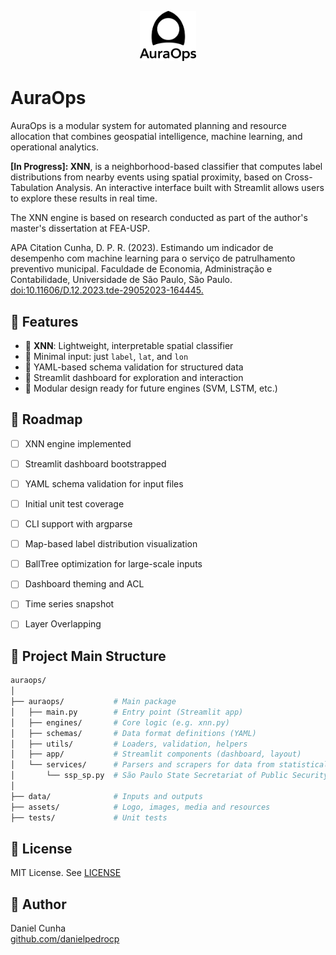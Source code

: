 <p align="center">
  <img src="assets/images/auraops_logo.png" alt="AuraOps Logo" width="90"/>
</p>

# AuraOps
AuraOps is a modular system for automated planning and resource allocation that combines geospatial intelligence, machine learning, and operational analytics.


**[In Progress]: XNN**, is a neighborhood-based classifier that computes label distributions from nearby events using spatial proximity, based on Cross-Tabulation Analysis. An interactive interface built with Streamlit allows users to explore these results in real time.

The XNN engine is based on research conducted as part of the author's master's dissertation at FEA-USP.

APA Citation
Cunha, D. P. R. (2023). Estimando um indicador de desempenho com machine learning para o serviço de patrulhamento preventivo municipal. Faculdade de Economia, Administração e Contabilidade, Universidade de São Paulo, São Paulo. [doi:10.11606/D.12.2023.tde-29052023-164445.](https://doi.org/10.11606/D.12.2023.tde-29052023-164445)


## 🚀 Features

- 🔎 **XNN**: Lightweight, interpretable spatial classifier
- 📍 Minimal input: just `label`, `lat`, and `lon`
- 🧪 YAML-based schema validation for structured data
- 🧭 Streamlit dashboard for exploration and interaction
- 🧰 Modular design ready for future engines (SVM, LSTM, etc.)

## 📌 Roadmap

- [ ] XNN engine implemented
- [ ] Streamlit dashboard bootstrapped
- [ ] YAML schema validation for input files
- [ ] Initial unit test coverage
- [ ] CLI support with argparse
- [ ] Map-based label distribution visualization
- [ ] BallTree optimization for large-scale inputs
- [ ] Dashboard theming and ACL
- [ ] Time series snapshot
- [ ] Layer Overlapping 


## 📁 Project Main Structure

```bash
auraops/
│
├── auraops/           # Main package
│   ├── main.py        # Entry point (Streamlit app)
│   ├── engines/       # Core logic (e.g. xnn.py)
│   ├── schemas/       # Data format definitions (YAML)
│   ├── utils/         # Loaders, validation, helpers
│   ├── app/           # Streamlit components (dashboard, layout)
│   └── services/      # Parsers and scrapers for data from statistical agencies
│       └── ssp_sp.py  # São Paulo State Secretariat of Public Security (SSP-SP)
│
├── data/              # Inputs and outputs
├── assets/            # Logo, images, media and resources
├── tests/             # Unit tests

```

## 📜 License

MIT License. See [LICENSE](./LICENSE)


## 👤 Author

Daniel Cunha  
[github.com/danielpedrocp](https://github.com/danielpedrocp)